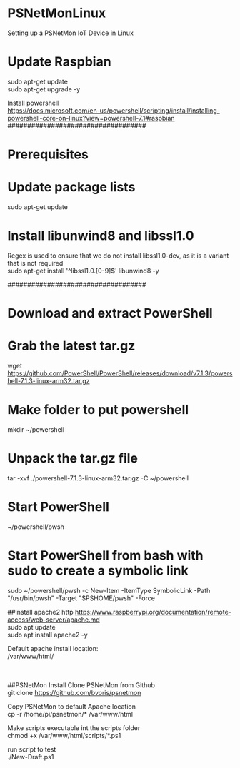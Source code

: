 # PSNetMonLinux
Setting up a PSNetMon IoT Device in Linux


# Update Raspbian
sudo apt-get update <BR />
sudo apt-get upgrade -y <BR />

Install powershell <BR /> 
https://docs.microsoft.com/en-us/powershell/scripting/install/installing-powershell-core-on-linux?view=powershell-7.1#raspbian
 <BR />
###################################
# Prerequisites

# Update package lists
sudo apt-get update

# Install libunwind8 and libssl1.0
Regex is used to ensure that we do not install libssl1.0-dev, as it is a variant that is not required <BR />
sudo apt-get install '^libssl1.0.[0-9]$' libunwind8 -y <BR />

###################################
# Download and extract PowerShell

# Grab the latest tar.gz
wget https://github.com/PowerShell/PowerShell/releases/download/v7.1.3/powershell-7.1.3-linux-arm32.tar.gz

# Make folder to put powershell
mkdir ~/powershell

# Unpack the tar.gz file
tar -xvf ./powershell-7.1.3-linux-arm32.tar.gz -C ~/powershell

# Start PowerShell
~/powershell/pwsh

# Start PowerShell from bash with sudo to create a symbolic link
sudo ~/powershell/pwsh -c New-Item -ItemType SymbolicLink -Path "/usr/bin/pwsh" -Target "$PSHOME/pwsh" -Force


##install apache2 http
https://www.raspberrypi.org/documentation/remote-access/web-server/apache.md
 <BR />
sudo apt update <BR />
sudo apt install apache2 -y <BR /> 

Default apache install location:<BR />
/var/www/html/<BR />

<BR /><BR />
##PSNetMon Install
Clone PSNetMon from Github<BR />
git clone https://github.com/bvoris/psnetmon <BR />

Copy PSNetMon to default Apache location <BR />
cp -r /home/pi/psnetmon/* /var/www/html <BR />

Make scripts executable int the scripts folder<BR />
chmod +x /var/www/html/scripts/*.ps1<BR />

run script to test<BR />
./New-Draft.ps1<BR />
